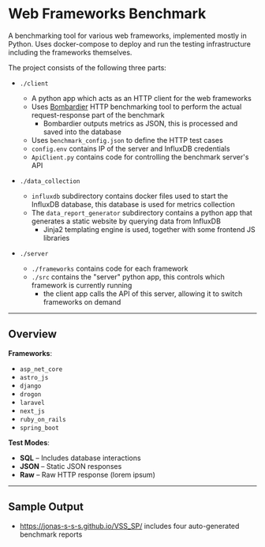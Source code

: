 # Web Frameworks Benchmark

A benchmarking tool for various web frameworks, implemented mostly in Python. Uses docker-compose to deploy and run the testing infrastructure including the frameworks themselves.

The project consists of the following three parts:
- `./client`
  - A python app which acts as an HTTP client for the web frameworks
  - Uses [Bombardier](github.com/codesenberg/bombardier) HTTP benchmarking tool to perform the actual request-response part of the benchmark
    - Bombardier outputs metrics as JSON, this is processed and saved into the database
  - Uses `benchmark_config.json` to define the HTTP test cases
  - `config.env` contains IP of the server and InfluxDB credentials
  - `ApiClient.py` contains code for controlling the benchmark server's API


- `./data_collection`
  - `influxdb` subdirectory contains docker files used to start the InfluxDB database, this database is used for metrics collection
  - The `data_report_generator` subdirectory contains a python app that generates a static website by querying data from InfluxDB
    - Jinja2 templating engine is used, together with some frontend JS libraries
  

- `./server`
  - `./frameworks` contains code for each framework
  - `./src` contains the "server" python app, this controls which framework is currently running
    - the client app calls the API of this server, allowing it to switch frameworks on demand

---

## Overview

**Frameworks**:
- `asp_net_core`
- `astro_js`
- `django`
- `drogon`
- `laravel`
- `next_js`
- `ruby_on_rails`
- `spring_boot`

**Test Modes**:
- **SQL** – Includes database interactions
- **JSON** – Static JSON responses
- **Raw** – Raw HTTP response (lorem ipsum)

---

## Sample Output
- https://jonas-s-s-s.github.io/VSS_SP/ includes four auto-generated benchmark reports 
